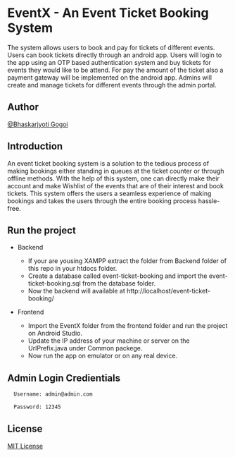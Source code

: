 
# EventX - An Event Ticket Booking System

The system allows users to book and pay for tickets of different events. Users can book tickets directly through an android app. Users will login to the app using an OTP based authentication system and buy tickets for events they would like to be attend. For pay the amount of the ticket also a payment gateway will be implemented on the android app. Admins will create and manage tickets for different events through the admin portal.

## Author
[@Bhaskarjyoti Gogoi](https://bhaskargogoi.github.io/)

## Introduction
An event ticket booking system is a solution to the tedious process of making bookings either standing in queues at the ticket counter or through offline methods. With the help of this system, one can directly make their account and make Wishlist of the events that are of their interest and book tickets. This system offers the users a seamless experience of making bookings and takes the users through the entire booking process hassle-free.

## Run the project
- Backend
    - If your are yousing XAMPP extract the folder from Backend folder of this repo in your htdocs folder.
    - Create a database called event-ticket-booking and import the event-ticket-booking.sql from the database folder.
    - Now the backend will available at http://localhost/event-ticket-booking/

- Frontend
    - Import the EventX folder from the frontend folder and run the project on Android Studio.
    - Update the IP address of your machine or server on the UrlPrefix.java under Common packege.
    - Now run the app on emulator or on any real device.




## Admin Login Credientials


```bash
  Username: admin@admin.com

  Password: 12345
```

## License
[MIT License](LICENSE)

